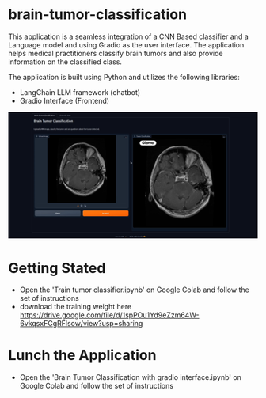 # brain-tumor-classification

This application is a seamless integration of  a CNN Based classifier and a Language model and using Gradio as the user interface. 
The application helps medical practitioners classify brain tumors and also provide information on the classified class. 

The application is built using Python and utilizes the following libraries: 
 - LangChain LLM framework (chatbot)
 - Gradio Interface (Frontend)

![Logo](result.png)

# Getting Stated 
- Open the 'Train tumor classifier.ipynb' on Google Colab and follow the set of instructions
- download the training weight here https://drive.google.com/file/d/1spPOu1Yd9eZzm64W-6vkqsxFCgRFlsow/view?usp=sharing

# Lunch the Application
- Open the 'Brain Tumor Classification with gradio interface.ipynb' on Google Colab and follow the set of instructions